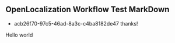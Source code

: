 ## OpenLocalization Workflow Test MarkDown
* acb26f70-97c5-46ad-8a3c-c4ba8182de47 
thanks!

Hello world